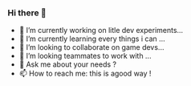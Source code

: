 ### Hi there 👋

- 🔭 I’m currently working on litle dev experiments...
- 🌱 I’m currently learning every things i can ...
- 👯 I’m looking to collaborate on game devs...
- 🤔 I’m looking teammates to work with ...
- 💬 Ask me about your needs ?
- 📫 How to reach me: this is  agood way !
